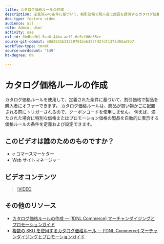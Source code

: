 ```yaml
---
title: カタログ価格ルールの作成
description: 定義済みの条件に基づいて、割引価格で購入者に商品を提供するカタログ価格ルールを作成する方法を説明します。
doc-type: feature video
audience: all
role: Admin, User
activity: use
exl-id: 0bdbedb1-5aa8-44ba-aef1-6e5cf06d35ce
source-git-commit: e8d2631b31319701beb327f42fdf1372d9dad9b7
workflow-type: tm+mt
source-wordcount: '149'
ht-degree: 0%

---
```


# カタログ価格ルールの作成

カタログ価格ルールを使用して、定義された条件に基づいて、割引価格で製品を購入者にオファーできます。 カタログ価格ルールは、商品が買い物かごに配置される前にトリガーされるので、クーポンコードを使用しません。 例えば、満たされた場合に特別な価格またはプロモーション価格の製品を自動的に表示する価格ルールの条件を定義および設定できます。

## このビデオは誰のためのものですか？

- e コマースマーケター
- Web サイトマネージャー

## ビデオコンテンツ

>[!VIDEO](https://video.tv.adobe.com/v/343834?quality=12&learn=on)

## その他のリソース

- [カタログ価格ルールの作成 — [!DNL Commerce] マーチャンダイジングとプロモーションガイド](https://experienceleague.adobe.com/docs/commerce-admin/marketing/promotions/catalog-rules/price-rules-catalog-create.html)
- [複数の SKU を使用するカタログ価格ルール — [!DNL Commerce] マーチャンダイジングとプロモーションガイド](https://experienceleague.adobe.com/docs/commerce-admin/marketing/promotions/catalog-rules/price-rule-multiple-sku.html)
